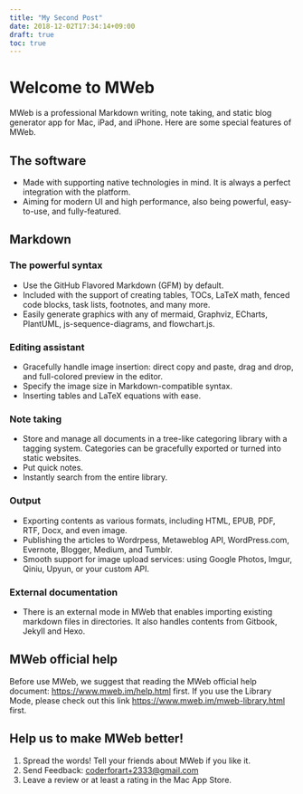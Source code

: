 ```yaml
---
title: "My Second Post"
date: 2018-12-02T17:34:14+09:00
draft: true
toc: true
---
```


# Welcome to MWeb

MWeb is a professional Markdown writing, note taking, and static blog generator app for Mac, iPad, and iPhone. Here are some special features of MWeb.

## The software

* Made with supporting native technologies in mind. It is always a perfect integration with the platform.
* Aiming for modern UI and high performance, also being powerful, easy-to-use, and fully-featured.

## Markdown

### The powerful syntax

* Use the GitHub Flavored Markdown (GFM) by default.
* Included with the support of creating tables, TOCs, LaTeX math, fenced code blocks, task lists, footnotes, and many more.
* Easily generate graphics with any of mermaid, Graphviz, ECharts, PlantUML, js-sequence-diagrams, and flowchart.js.

### Editing assistant

* Gracefully handle image insertion: direct copy and paste, drag and drop, and full-colored preview in the editor.
* Specify the image size in Markdown-compatible syntax.
* Inserting tables and LaTeX equations with ease.

### Note taking

* Store and manage all documents in a tree-like categoring library with a tagging system. Categories can be gracefully exported or turned into static websites.
* Put quick notes.
* Instantly search from the entire library.

### Output

* Exporting contents as various formats, including HTML, EPUB, PDF, RTF, Docx, and even image.
* Publishing the articles to Wordrpess, Metaweblog API, WordPress.com, Evernote, Blogger, Medium, and Tumblr.
* Smooth support for image upload services: using Google Photos, Imgur, Qiniu, Upyun, or your custom API.

### External documentation

* There is an external mode in MWeb that enables importing existing markdown files in directories. It also handles contents from Gitbook, JekyII and Hexo.

## MWeb official help

Before use MWeb, we suggest that reading the MWeb official help document: <https://www.mweb.im/help.html> first. 
If you use the Library Mode, please check out this link <https://www.mweb.im/mweb-library.html> first. 

## Help us to make MWeb better!

1. Spread the words! Tell your friends about MWeb if you like it.
2. Send Feedback: <coderforart+2333@gmail.com>
3. Leave a review or at least a rating in the Mac App Store.
